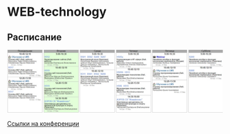 # WEB-technology

## Расписание
![](schedule.jpg)

[Ссылки на конференции](https://docs.google.com/spreadsheets/d/1LpV6bUOp0ScHro0KZikyI46KwWSiC4jDRDbvBnUMvE4)
